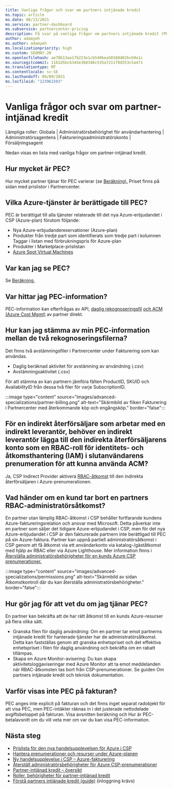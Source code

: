 ```yaml
---
title: Vanliga frågor och svar om partners intjänade kredit
ms.topic: article
ms.date: 08/13/2021
ms.service: partner-dashboard
ms.subservice: partnercenter-pricing
description: Få svar på vanliga frågor om partners intjänade kredit (PEC).
author: adamyeh
ms.author: adamyeh
ms.localizationpriority: high
ms.custom: SEOMAY.20
ms.openlocfilehash: ae78b13ae17b223e1cb540bea50168d02bcb9a1c
ms.sourcegitcommit: 1161d5bcb345e368348c535a7211f0d353c5a471
ms.translationtype: MT
ms.contentlocale: sv-SE
ms.lasthandoff: 09/09/2021
ms.locfileid: "123961503"
---
```

# <a name="frequently-asked-questions-for-partner-earned-credit"></a>Vanliga frågor och svar om partner-intjänad kredit

Lämpliga roller: Globala | Administratörsbehörighet för användarhantering | Administratörsagentens | Faktureringsadministratörskonto | Försäljningsagent

Nedan visas en lista med vanliga frågor om partner-intjänad kredit.

## <a name="how-much-is-pec"></a>Hur mycket är PEC?

Hur mycket partner tjänar för PEC varierar (se [Beräkning).](partner-earned-credit-explanation.md#calculation) Priset finns på sidan med prislistor i Partnercenter.

## <a name="what-azure-services-are-eligible-for-pec"></a>Vilka Azure-tjänster är berättigade till PEC?

PEC är berättigat till alla tjänster relaterade till det nya Azure-erbjudandet i CSP (Azure-plan) förutom följande: 
- Nya Azure-erbjudandereservationer (Azure-plan)
- Produkter från tredje part som identifierats som tredje part i kolumnen Taggar i listan med förbrukningspris för Azure-plan
- Produkter i Marketplace-prislistan
- [Azure Spot Virtual Machines](https://partner.microsoft.com/resources/collection/azure-spot-in-csp#/)

## <a name="where-can-i-see-pec"></a>Var kan jag se PEC?

Se [Beräkning.](partner-earned-credit-explanation.md#calculation)

## <a name="where-can-i-find-pec-details"></a>Var hittar jag PEC-information?

PEC-information kan efterfrågas av API, [daglig rekognoseringsfil](partner-earned-credit-explanation.md#calculation) [och ACM (Azure Cost Mgmt)](partner-earned-credit-explanation.md#azure-cost-management-and-pec) av partner direkt.

## <a name="how-can-i-reconcile-my-pec-information-across-the-two-recon-files"></a>Hur kan jag stämma av min PEC-information mellan de två rekognoseringsfilerna?

Det finns två avstämningsfiler i Partnercenter under Fakturering som kan användas.

- Daglig beräknad aktivitet för avstämning av användning (.csv)
- Avstämningsaktivitet (.csv)

För att stämma av kan partnern jämföra fälten ProductID, SKUID och AvailabilityID från dessa två filer för varje SubscriptionID.

:::image type="content" source="images/advanced-specializations/partner-billing.png" alt-text="Skärmbild av fliken Fakturering i Partnercenter med återkommande köp och engångsköp." border="false":::

## <a name="for-an-indirect-reseller-working-with-an-indirect-provider-does-an-indirect-provider-need-to-add-the-indirect-resellers-account-as-an-rbac-identity-and-access-management-iam-role-to-the-end-customers-subscription-in-order-to-utilize-acm"></a>För en indirekt återförsäljare som arbetar med en indirekt leverantör, behöver en indirekt leverantör lägga till den indirekta återförsäljarens konto som en RBAC-roll för identitets- och åtkomsthantering (IAM) i slutanvändarens prenumeration för att kunna använda ACM?

Ja, CSP Indirect Provider aktivera [RBAC-åtkomst](/azure/role-based-access-control/overview) till den indirekta återförsäljaren i Azure-prenumerationen.

## <a name="what-happens-if-a-customer-removes-a-partners-rbac-admin-access"></a>Vad händer om en kund tar bort en partners RBAC-administratörsåtkomst?

En partner utan lämplig RBAC-åtkomst i CSP behåller fortfarande kundens Azure-faktureringsrelation och ansvar med Microsoft. Detta påverkar inte en partner som säljer det tidigare Azure-erbjudandet i CSP, men för det nya Azure-erbjudandet i CSP är den fakturerade partnern inte berättigad till PEC på sin Azure-faktura. Partner kan uppnå partiell administratörsåtkomst i CSP genom att få åtkomst via ett användarkonto via katalog-/gäståtkomst med hjälp av RBAC eller via Azure Lighthouse. Mer information finns i [Återställa administratörsbehörigheter för en kunds Azure CSP prenumerationer.](revoke-reinstate-csp.md)

:::image type="content" source="images/advanced-specializations/permissions.png" alt-text="Skärmbild av sidan Åtkomstkontroll där du kan återställa administratörsbehörigheter." border="false":::

## <a name="how-do-i-know-if-im-earning-pec"></a>Hur gör jag för att vet du om jag tjänar PEC?

En partner kan bekräfta att de har rätt åtkomst till en kunds Azure-resurser på flera olika sätt.

- Granska filen för daglig användning: Om en partner tar emot partnerns intjänade kredit för hanterade tjänster har de administratörsåtkomst. Detta kan fastställas genom att granska enhetspriset och det effektiva enhetspriset i filen för daglig användning och bekräfta om en rabatt tillämpas.
- Skapa en Azure Monitor-avisering: [](/azure/azure-monitor/platform/alerts-activity-log) Du kan skapa aktivitetsloggaviseringar med Azure Monitor att ta emot meddelanden när RBAC-åtkomsten tas bort från CSP-prenumerationer. Se guiden Om partners intjänade kredit och teknisk dokumentation.

## <a name="why-dont-i-see-pec-on-the-invoice"></a>Varför visas inte PEC på fakturan?

PEC anges inte explicit på fakturan och det finns inget separat radobjekt för att visa PEC, men PEC-intäkter räknas in i det justerade nettodelade avgiftsbeloppet på fakturan. Visa avsnitten beräkning och Hur är PEC-betalavsnitt om du vill veta mer om var du kan visa PEC-information.

## <a name="next-steps"></a>Nästa steg

- [Prislista för den nya handelsupplevelsen för Azure i CSP](azure-plan-price-list.md)
- [Hantera prenumerationer och resurser under Azure-planen](azure-plan-manage.md)
- [Ny handelsupplevelse i CSP – Azure-fakturering](azure-plan-billing.md)
- [Återställ administratörsbehörigheter för Azure CSP-prenumerationer](revoke-reinstate-csp.md)
- [Partner-intjänad kredit – översikt](partner-earned-credit.md)
- [Roller, behörigheter för partner-intjänad kredit](azure-roles-perms-pec.md)
- [Förstå partners intjänade kredit (guide)](https://partner.microsoft.com/resources/detail/understanding-partner-earned-credit-pdf) (inloggning krävs)
